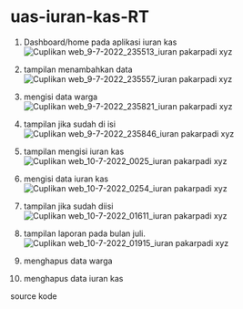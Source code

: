 # uas-iuran-kas-RT

1. Dashboard/home pada aplikasi iuran kas
![Cuplikan web_9-7-2022_235513_iuran pakarpadi xyz](https://user-images.githubusercontent.com/102292839/178116744-7d070a63-0b63-4b0b-baab-cd8f8c6a106e.jpeg)

2. tampilan menambahkan data
![Cuplikan web_9-7-2022_235557_iuran pakarpadi xyz](https://user-images.githubusercontent.com/102292839/178116894-c6c09e33-3db0-40b6-8320-c42f61224ef0.jpeg)

3. mengisi data warga
![Cuplikan web_9-7-2022_235821_iuran pakarpadi xyz](https://user-images.githubusercontent.com/102292839/178117029-3377be14-e47d-4189-8ce7-af30d36c0b0b.jpeg)

4. tampilan jika sudah di isi
![Cuplikan web_9-7-2022_235846_iuran pakarpadi xyz](https://user-images.githubusercontent.com/102292839/178117110-9903f647-6bc3-4622-9698-db3e679ae930.jpeg)

5. tampilan mengisi iuran kas
![Cuplikan web_10-7-2022_0025_iuran pakarpadi xyz](https://user-images.githubusercontent.com/102292839/178117146-26ff4075-742e-47b6-b3f7-76148cba18c3.jpeg)

6. mengisi data iuran kas 
![Cuplikan web_10-7-2022_0254_iuran pakarpadi xyz](https://user-images.githubusercontent.com/102292839/178117264-b4d7ff88-7281-42e0-8389-f2360d171b38.jpeg)

7. tampilan jika sudah diisi
![Cuplikan web_10-7-2022_01611_iuran pakarpadi xyz](https://user-images.githubusercontent.com/102292839/178117306-95f44a6f-4fc3-4c64-9220-59354f5688e5.jpeg)

8. tampilan laporan pada bulan juli.
![Cuplikan web_10-7-2022_01915_iuran pakarpadi xyz](https://user-images.githubusercontent.com/102292839/178117347-e01d00d0-2843-47b3-864f-31c780412ede.jpeg)

9. menghapus data warga

10. menghapus data iuran kas

source kode 
